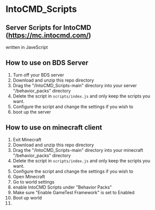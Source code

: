 # IntoCMD_Scripts
## Server Scripts for IntoCMD (https://mc.intocmd.com/)

written in JaveScript

## How to use on BDS Server


1. Turn off your BDS server
2. Download and unzip this repo directory
3. Drag the "/IntoCMD_Scripts-main" directory into your server "/behavior_packs" directory
4. Delete the script in `scripts/index.js` and only keep the scripts you want.
5. Configure the script and change the settings if you wish to
6. boot up the server


## How to use on minecraft client


1. Exit Minecraft
2. Download and unzip this repo directory
3. Drag the "/IntoCMD_Scripts-main" directory into your minecraft "/behavior_packs" directory
4. Delete the script in `scripts/index.js` and only keep the scripts you want.
5. Configure the script and change the settings if you wish to
6. Open Minecraft
7. Go to world settings
8. enable IntoCMD Scripts under "Behavior Packs"
9. Make sure "Enable GameTest Framework" is set to Enabled
10. Boot up world
11. 
